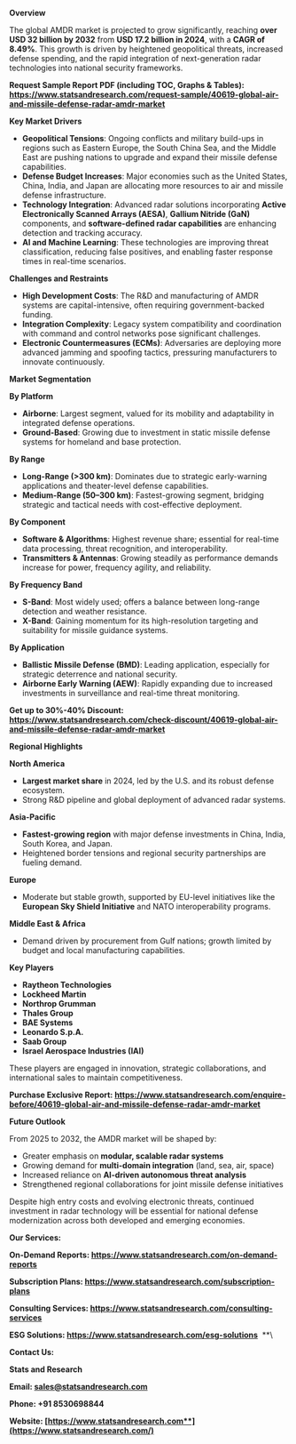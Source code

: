 ﻿**Overview**

The global AMDR market is projected to grow significantly, reaching **over USD 32 billion by 2032** from **USD 17.2 billion in 2024**, with a **CAGR of 8.49%**. This growth is driven by heightened geopolitical threats, increased defense spending, and the rapid integration of next-generation radar technologies into national security frameworks.

**Request Sample Report PDF (including TOC, Graphs & Tables): <https://www.statsandresearch.com/request-sample/40619-global-air-and-missile-defense-radar-amdr-market>**

**Key Market Drivers**

- **Geopolitical Tensions**: Ongoing conflicts and military build-ups in regions such as Eastern Europe, the South China Sea, and the Middle East are pushing nations to upgrade and expand their missile defense capabilities.
- **Defense Budget Increases**: Major economies such as the United States, China, India, and Japan are allocating more resources to air and missile defense infrastructure.
- **Technology Integration**: Advanced radar solutions incorporating **Active Electronically Scanned Arrays (AESA)**, **Gallium Nitride (GaN)** components, and **software-defined radar capabilities** are enhancing detection and tracking accuracy.
- **AI and Machine Learning**: These technologies are improving threat classification, reducing false positives, and enabling faster response times in real-time scenarios.

**Challenges and Restraints**

- **High Development Costs**: The R&D and manufacturing of AMDR systems are capital-intensive, often requiring government-backed funding.
- **Integration Complexity**: Legacy system compatibility and coordination with command and control networks pose significant challenges.
- **Electronic Countermeasures (ECMs)**: Adversaries are deploying more advanced jamming and spoofing tactics, pressuring manufacturers to innovate continuously.

**Market Segmentation**

**By Platform**

- **Airborne**: Largest segment, valued for its mobility and adaptability in integrated defense operations.
- **Ground-Based**: Growing due to investment in static missile defense systems for homeland and base protection.

**By Range**

- **Long-Range (>300 km)**: Dominates due to strategic early-warning applications and theater-level defense capabilities.
- **Medium-Range (50–300 km)**: Fastest-growing segment, bridging strategic and tactical needs with cost-effective deployment.

**By Component**

- **Software & Algorithms**: Highest revenue share; essential for real-time data processing, threat recognition, and interoperability.
- **Transmitters & Antennas**: Growing steadily as performance demands increase for power, frequency agility, and reliability.

**By Frequency Band**

- **S-Band**: Most widely used; offers a balance between long-range detection and weather resistance.
- **X-Band**: Gaining momentum for its high-resolution targeting and suitability for missile guidance systems.

**By Application**

- **Ballistic Missile Defense (BMD)**: Leading application, especially for strategic deterrence and national security.
- **Airborne Early Warning (AEW)**: Rapidly expanding due to increased investments in surveillance and real-time threat monitoring.

**Get up to 30%-40% Discount: <https://www.statsandresearch.com/check-discount/40619-global-air-and-missile-defense-radar-amdr-market>**

**Regional Highlights**

**North America**

- **Largest market share** in 2024, led by the U.S. and its robust defense ecosystem.
- Strong R&D pipeline and global deployment of advanced radar systems.

**Asia-Pacific**

- **Fastest-growing region** with major defense investments in China, India, South Korea, and Japan.
- Heightened border tensions and regional security partnerships are fueling demand.

**Europe**

- Moderate but stable growth, supported by EU-level initiatives like the **European Sky Shield Initiative** and NATO interoperability programs.

**Middle East & Africa**

- Demand driven by procurement from Gulf nations; growth limited by budget and local manufacturing capabilities.

**Key Players**

- **Raytheon Technologies**
- **Lockheed Martin**
- **Northrop Grumman**
- **Thales Group**
- **BAE Systems**
- **Leonardo S.p.A.**
- **Saab Group**
- **Israel Aerospace Industries (IAI)**

These players are engaged in innovation, strategic collaborations, and international sales to maintain competitiveness.

**Purchase Exclusive Report: <https://www.statsandresearch.com/enquire-before/40619-global-air-and-missile-defense-radar-amdr-market>**

**Future Outlook**

From 2025 to 2032, the AMDR market will be shaped by:

- Greater emphasis on **modular, scalable radar systems**
- Growing demand for **multi-domain integration** (land, sea, air, space)
- Increased reliance on **AI-driven autonomous threat analysis**
- Strengthened regional collaborations for joint missile defense initiatives

Despite high entry costs and evolving electronic threats, continued investment in radar technology will be essential for national defense modernization across both developed and emerging economies.

**Our Services:** 

**On-Demand Reports: <https://www.statsandresearch.com/on-demand-reports>** 

**Subscription Plans: <https://www.statsandresearch.com/subscription-plans>** 

**Consulting Services: <https://www.statsandresearch.com/consulting-services>** 

**ESG Solutions: <https://www.statsandresearch.com/esg-solutions>** 
**\


**Contact Us:** 

**Stats and Research** 

**Email: <sales@statsandresearch.com>** 

**Phone: +91 8530698844** 

**Website: [https://www.statsandresearch.com**](https://www.statsandresearch.com/)**

